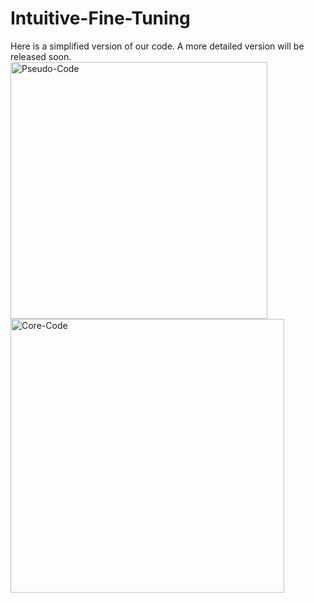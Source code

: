 # Intuitive-Fine-Tuning

Here is a simplified version of our code. A more detailed version will be released soon.
<img width="411" alt="Pseudo-Code" src="https://github.com/TsinghuaC3I/Intuitive-Fine-Tuning/assets/63031457/d6d686a8-5292-45fe-b09d-7a25afe782eb">
<img width="438" alt="Core-Code" src="https://github.com/TsinghuaC3I/Intuitive-Fine-Tuning/assets/63031457/c3e6f58d-f46b-488e-8270-3a4b31fcd929">
